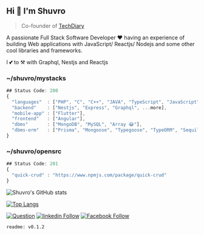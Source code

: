 ## Hi 👋 I'm Shuvro

> Co-founder of [TechDiary](https://www.techdiary.dev)

A passionate Full Stack Software Developer ❤ having an experience of building Web applications with JavaScript/ Reactjs/ Nodejs and some other cool libraries and frameworks.

I 💕 to ⚒ with Graphql, Nestjs and Reactjs

### ~/shuvro/mystacks

```js
## Status Code: 200
{
  "languages"  : ["PHP", "C", "C++", "JAVA", "TypeScript", "JavaScript", "Priority Right 👈 Left", ...more],
  "backend"    : ["Nestjs", "Express", "Graphql", ...more],
  "mobile-app" : ["Flutter"],
  "frontend"   : ["Angular"],
  "dbms"       : ["MongoDB", "MySQL", "Array 😂"],
  "dbms-orm"   : ["Prisma", "Mongoose", "Typegoose", "TypeORM", "Sequilize"],         :
}
```

### ~/shuvro/opensrc

```js
## Status Code: 201
{
  "quick-crud" : "https://www.npmjs.com/package/quick-crud"
}
```

![Shuvro's GitHub stats](https://github-readme-stats.vercel.app/api?username=MIShuvro&show_icons=true&theme=radical)

[![Top Langs](https://github-readme-stats.vercel.app/api/top-langs/?username=anuraghazra&layout=compact)](https://github.com/anuraghazra/github-readme-stats)

[![Question](https://img.shields.io/badge/%20-Follow-black?color=14171A&labelColor=fff&logo=stackoverflow&logoColor=0c0d0e26)](https://stackoverflow.com/users/12499617/shuvro)
  [![linkedin Follow](https://img.shields.io/badge/%20-Follow-black?color=006097&labelColor=006097&logo=linkedin&logoColor=ffffff)](https://www.linkedin.com/in/mi-shuvro-0256031b2) 
  [![Facebook Follow](https://img.shields.io/badge/%20-Connect-black?color=14171A&labelColor=1976d2&logo=facebook&logoColor=ffffff)](https://www.facebook.com/xcode.shuvro)
  
  ```
  readme: v0.1.2
  ```
  


